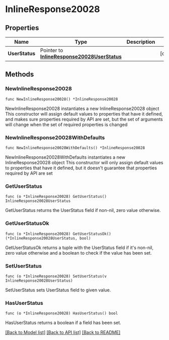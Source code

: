 # InlineResponse20028

## Properties

Name | Type | Description | Notes
------------ | ------------- | ------------- | -------------
**UserStatus** | Pointer to [**InlineResponse20028UserStatus**](InlineResponse20028UserStatus.md) |  | [optional] 

## Methods

### NewInlineResponse20028

`func NewInlineResponse20028() *InlineResponse20028`

NewInlineResponse20028 instantiates a new InlineResponse20028 object
This constructor will assign default values to properties that have it defined,
and makes sure properties required by API are set, but the set of arguments
will change when the set of required properties is changed

### NewInlineResponse20028WithDefaults

`func NewInlineResponse20028WithDefaults() *InlineResponse20028`

NewInlineResponse20028WithDefaults instantiates a new InlineResponse20028 object
This constructor will only assign default values to properties that have it defined,
but it doesn't guarantee that properties required by API are set

### GetUserStatus

`func (o *InlineResponse20028) GetUserStatus() InlineResponse20028UserStatus`

GetUserStatus returns the UserStatus field if non-nil, zero value otherwise.

### GetUserStatusOk

`func (o *InlineResponse20028) GetUserStatusOk() (*InlineResponse20028UserStatus, bool)`

GetUserStatusOk returns a tuple with the UserStatus field if it's non-nil, zero value otherwise
and a boolean to check if the value has been set.

### SetUserStatus

`func (o *InlineResponse20028) SetUserStatus(v InlineResponse20028UserStatus)`

SetUserStatus sets UserStatus field to given value.

### HasUserStatus

`func (o *InlineResponse20028) HasUserStatus() bool`

HasUserStatus returns a boolean if a field has been set.


[[Back to Model list]](../README.md#documentation-for-models) [[Back to API list]](../README.md#documentation-for-api-endpoints) [[Back to README]](../README.md)


